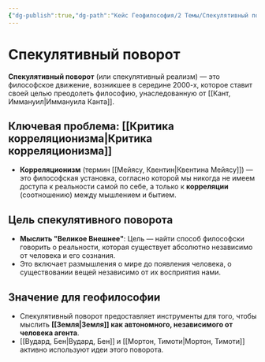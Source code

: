 ```yaml
---
{"dg-publish":true,"dg-path":"Кейс Геофилософия/2 Темы/Спекулятивный поворот","permalink":"/kejs-geofilosofiya/2-temy/spekulyativnyj-povorot/","dgShowLocalGraph":true}
---
```


# Спекулятивный поворот

**Спекулятивный поворот** (или спекулятивный реализм) — это философское движение, возникшее в середине 2000-х, которое ставит своей целью преодолеть философию, унаследованную от [[Кант, Иммануил\|Иммануила Канта]].

## Ключевая проблема: [[Критика корреляционизма\|Критика корреляционизма]]
- **Корреляционизм** (термин [[Мейясу, Квентин\|Квентина Мейясу]]) — это философская установка, согласно которой мы никогда не имеем доступа к реальности самой по себе, а только к **корреляции** (соотношению) между мышлением и бытием.

## Цель спекулятивного поворота
- **Мыслить "Великое Внешнее"**: Цель — найти способ философски говорить о реальности, которая существует абсолютно независимо от человека и его сознания.
- Это включает размышления о мире до появления человека, о существовании вещей независимо от их восприятия нами.

## Значение для геофилософии
- Спекулятивный поворот предоставляет инструменты для того, чтобы мыслить **[[Земля\|Земля]] как автономного, независимого от человека агента**.
- [[Вудард, Бен\|Вудард, Бен]] и [[Мортон, Тимоти\|Мортон, Тимоти]] активно используют идеи этого поворота.